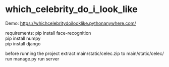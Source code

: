 

# which_celebrity_do_i_look_like

Demo: https://whichcelebritydoilooklike.pythonanywhere.com/

requirements:
pip install face-recognition <br>
pip install numpy<br>
pip install django<br>

before running the project extract main/static/celec.zip to main/static/celec/
run manage.py run server 
